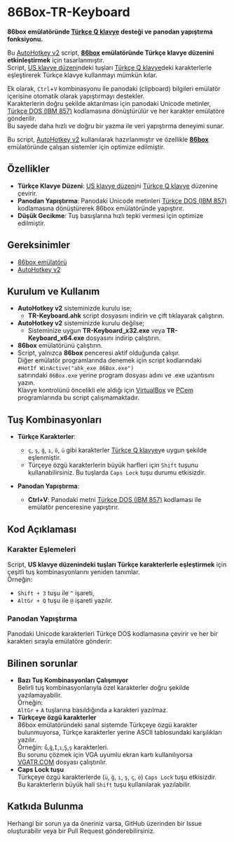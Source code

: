 # 86Box-TR-Keyboard

**86box emülatöründe [Türkçe Q klavye](https://en.wikipedia.org/wiki/QWERTY#/media/File:TurkishQWERTY.png) desteği ve panodan yapıştırma fonksiyonu.**

Bu [AutoHotkey v2](https://www.autohotkey.com) script, **[86box](https://86box.net) emülatöründe Türkçe klavye düzenini etkinleştirmek** için tasarlanmıştır.  
Script, [US klavye düzeni](https://en.wikipedia.org/wiki/QWERTY#/media/File:KB_United_States-NoAltGr.svg)ndeki tuşları [Türkçe Q klavye](https://en.wikipedia.org/wiki/QWERTY#/media/File:TurkishQWERTY.png)deki karakterlerle eşleştirerek Türkçe klavye kullanmayı mümkün kılar. 

Ek olarak, `Ctrl`+`V` kombinasyonu ile panodaki (clipboard) bilgileri emülatör içerisine otomatik olarak yapıştırmayı destekler.  
Karakterlerin doğru şekilde aktarılması için panodaki Unicode metinler, [Türkçe DOS (IBM 857)](https://en.wikipedia.org/wiki/Code_page_857) kodlamasına dönüştürülür ve her karakter emülatöre gönderilir.  
Bu sayede daha hızlı ve doğru bir yazma ile veri yapıştırma deneyimi sunar.

Bu script, [AutoHotkey v2](https://www.autohotkey.com/) kullanılarak hazırlanmıştır ve özellikle **[86box](https://86box.net)** emülatöründe çalışan sistemler için optimize edilmiştir.

## Özellikler

- **Türkçe Klavye Düzeni**: [US klavye düzeni](https://en.wikipedia.org/wiki/QWERTY#/media/File:KB_United_States-NoAltGr.svg)ni [Türkçe Q klavye](https://en.wikipedia.org/wiki/QWERTY#/media/File:TurkishQWERTY.png) düzenine çevirir. 
- **Panodan Yapıştırma**: Panodaki Unicode metinleri [Türkçe DOS (IBM 857)](https://en.wikipedia.org/wiki/Code_page_857) kodlamasına dönüştürerek 86box emülatöründe yapıştırır.
- **Düşük Gecikme**: Tuş basışlarına hızlı tepki vermesi için optimize edilmiştir.

## Gereksinimler

- [86box emülatörü](https://86box.net)
- [AutoHotkey v2](https://www.autohotkey.com)

## Kurulum ve Kullanım

- **AutoHotkey v2** sisteminizde kurulu ise;
  - **TR-Keyboard.ahk** script dosyasını indirin ve çift tıklayarak çalıştırın.
- **AutoHotkey v2** sisteminizde kurulu değilse;
  - Sisteminize uygun **TR-Keyboard_x32.exe** veya **TR-Keyboard_x64.exe** dosyasını indirip çalıştırın.
- **86box** emülatörünü çalıştırın.
- Script, yalnızca **86box** penceresi aktif olduğunda çalışır.<br>
Diğer emülatör programlarında denemek için script kodlarındaki<br>
<code>#HotIf WinActive("ahk_exe 86Box.exe")</code><br>
satırındaki <code>86Box.exe</code> yerine program dosyası adını ve .exe uzantısını yazın.<br>
Klavye kontrolünü öncelikli ele aldığı için [VirtualBox](https://www.virtualbox.org/) ve [PCem](https://pcem-emulator.co.uk/) programlarında bu script çalışmamaktadır.

## Tuş Kombinasyonları

- **Türkçe Karakterler**:
  - `ç`, `ş`, `ğ`, `ı`, `ö`, `ü` gibi karakterler [Türkçe Q klavye](https://en.wikipedia.org/wiki/QWERTY#/media/File:TurkishQWERTY.png)ye uygun şekilde eşlenmiştir.
  - Türçeye özgü karakterlerin büyük harfleri için `Shift` tuşunu kullanabilirsiniz. Bu tuşlarda `Caps Lock` tuşu durumu etkisizdir.
  
- **Panodan Yapıştırma**:
  - **Ctrl+V**: Panodaki metni [Türkçe DOS (IBM 857)](https://en.wikipedia.org/wiki/Code_page_857) kodlaması ile emülatör penceresine yapıştırır.

## Kod Açıklaması

### Karakter Eşlemeleri

Script, **US klavye düzenindeki tuşları Türkçe karakterlerle eşleştirmek** için çeşitli tuş kombinasyonlarını yeniden tanımlar.<br>
Örneğin:
- `Shift + 3` tuşu ile `^` işareti,
- `AltGr + Q` tuşu ile `@` işareti yazılır.

### Panodan Yapıştırma

Panodaki Unicode karakterleri Türkçe DOS kodlamasına çevirir ve her bir karakteri sırayla emülatöre gönderir:

## Bilinen sorunlar
- **Bazı Tuş Kombinasyonları Çalışmıyor**<br>
Belirli tuş kombinasyonlarıyla özel karakterler doğru şekilde yazılamayabilir.<br>
Örneğin:<br>
`AltGr` + `A` tuşlarına basıldığında `æ` karakteri yazılmaz.
- **Türkçeye özgü karakterler**<br>
86box emülatöründeki sanal sistemde Türkçeye özgü karakter bulunmuyorsa, Türkçe karakterler yerine ASCII tablosundaki karşılıkları yazılır.<br>
Örneğin: `Ğ`,`ğ`,`İ`,`ı`,`Ş`,`ş` karakterleri.<br>
Bu sorunu çözmek için VGA uyumlu ekran kartı kullanılıyorsa [VGATR.COM](https://github.com/akcansoft/86Box-TR-Keyboard/blob/main/VGATR.COM) dosyası çalıştırılır.
- **Caps Lock tuşu**<br>
Türkçeye özgü karakterlerde (`ü`, `ğ`, `ı`, `ş`, `ç`, `ö`) `Caps Lock` tuşu etkisizdir.<br>
Bu karakterlerin büyük hali `Shift` tuşu kullanılarak yazılabilir.

## Katkıda Bulunma
Herhangi bir sorun ya da öneriniz varsa, GitHub üzerinden bir Issue oluşturabilir veya bir Pull Request gönderebilirsiniz.
